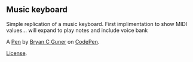 ## Music keyboard

Simple replication of a music keyboard. First implimentation to show MIDI values... will expand to play notes and include voice bank

A [Pen](https://codepen.io/bgoonz/pen/QWpmmPm) by [Bryan C Guner](https://codepen.io/bgoonz) on [CodePen](https://codepen.io).

[License](https://codepen.io/bgoonz/pen/QWpmmPm/license).
